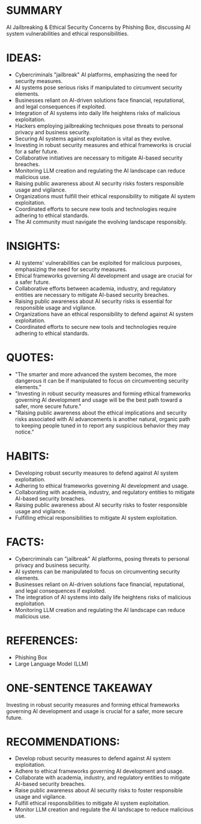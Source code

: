 # SUMMARY
AI Jailbreaking & Ethical Security Concerns by Phishing Box, discussing AI system vulnerabilities and ethical responsibilities.

# IDEAS:
* Cybercriminals "jailbreak" AI platforms, emphasizing the need for security measures.
* AI systems pose serious risks if manipulated to circumvent security elements.
* Businesses reliant on AI-driven solutions face financial, reputational, and legal consequences if exploited.
* Integration of AI systems into daily life heightens risks of malicious exploitation.
* Hackers employing jailbreaking techniques pose threats to personal privacy and business security.
* Securing AI systems against exploitation is vital as they evolve.
* Investing in robust security measures and ethical frameworks is crucial for a safer future.
* Collaborative initiatives are necessary to mitigate AI-based security breaches.
* Monitoring LLM creation and regulating the AI landscape can reduce malicious use.
* Raising public awareness about AI security risks fosters responsible usage and vigilance.
* Organizations must fulfill their ethical responsibility to mitigate AI system exploitation.
* Coordinated efforts to secure new tools and technologies require adhering to ethical standards.
* The AI community must navigate the evolving landscape responsibly.

# INSIGHTS:
* AI systems' vulnerabilities can be exploited for malicious purposes, emphasizing the need for security measures.
* Ethical frameworks governing AI development and usage are crucial for a safer future.
* Collaborative efforts between academia, industry, and regulatory entities are necessary to mitigate AI-based security breaches.
* Raising public awareness about AI security risks is essential for responsible usage and vigilance.
* Organizations have an ethical responsibility to defend against AI system exploitation.
* Coordinated efforts to secure new tools and technologies require adhering to ethical standards.

# QUOTES:
* "The smarter and more advanced the system becomes, the more dangerous it can be if manipulated to focus on circumventing security elements."
* "Investing in robust security measures and forming ethical frameworks governing AI development and usage will be the best path toward a safer, more secure future."
* "Raising public awareness about the ethical implications and security risks associated with AI advancements is another natural, organic path to keeping people tuned in to report any suspicious behavior they may notice."

# HABITS:
* Developing robust security measures to defend against AI system exploitation.
* Adhering to ethical frameworks governing AI development and usage.
* Collaborating with academia, industry, and regulatory entities to mitigate AI-based security breaches.
* Raising public awareness about AI security risks to foster responsible usage and vigilance.
* Fulfilling ethical responsibilities to mitigate AI system exploitation.

# FACTS:
* Cybercriminals can "jailbreak" AI platforms, posing threats to personal privacy and business security.
* AI systems can be manipulated to focus on circumventing security elements.
* Businesses reliant on AI-driven solutions face financial, reputational, and legal consequences if exploited.
* The integration of AI systems into daily life heightens risks of malicious exploitation.
* Monitoring LLM creation and regulating the AI landscape can reduce malicious use.

# REFERENCES:
* Phishing Box
* Large Language Model (LLM)

# ONE-SENTENCE TAKEAWAY
Investing in robust security measures and forming ethical frameworks governing AI development and usage is crucial for a safer, more secure future.

# RECOMMENDATIONS:
* Develop robust security measures to defend against AI system exploitation.
* Adhere to ethical frameworks governing AI development and usage.
* Collaborate with academia, industry, and regulatory entities to mitigate AI-based security breaches.
* Raise public awareness about AI security risks to foster responsible usage and vigilance.
* Fulfill ethical responsibilities to mitigate AI system exploitation.
* Monitor LLM creation and regulate the AI landscape to reduce malicious use.
